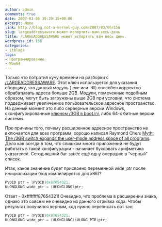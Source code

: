 ```yaml
---
author: admin
comments: true
date: 2007-03-06 19:39:15+00:00
excerpt: None
link: http://blog.not-a-kernel-guy.com/2007/03/06/156
slug: largeaddressaware-может-испортить-вам-весь-день
title: /LARGEADDRESSAWARE может испортить вам весь день.
wordpress_id: 156
categories:
- itblogs
tags:
- Программирование
- Wow64
---
```


Только что потратил кучу времени на разборки с [/LARGEADDRESSAWARE](http://msdn2.microsoft.com/en-us/library/wz223b1z.aspx). Этот ключ используется для указания сборщику, что данный модуль (.exe или .dll) способен корректно обрабатывать адреса больше 2GB. Модули, помеченные подобным образом, могут быть загружены выше 2GB при условии, что система поддерживает увеличенное пользовательское адресное пространство. На данный момент это либо серверные версии Windows, сконфигурированные [ключом /3GB в boot.ini](http://www.microsoft.com/whdc/system/platform/server/PAE/PAEmem.mspx), либо 64-х битные версии системы.

Про причины того, почему расширенное адресное пространство не включается для всех программ, хорошо написал Raymond Chen: [Myth: The /3GB switch expands the user-mode address space of all programs](http://blogs.msdn.com/oldnewthing/archive/2004/08/12/213468.aspx). Дело как всегда в том, что слишком много приложений не будут работать в такой конфигурации -  начинает буксовать арифметика указателей. Сегодняшний баг занёс ещё одну операцию в “черный” список.

Итак, какое значение будет присвоено переменной wide_ptr после инициализации (код компилируется для x86)?

```cpp
PVOID ptr = (PVOID)0x87654321;
ULONGLONG wide_ptr = (ULONGLONG)ptr;
```

Ответ - 0xffffffff87654321! Очевидно, что проблема в расширении знака, однако это совсем не очевидно из данного отрывка кода. Чтобы результат получился верным, код нужно переписать вот так:

```cpp
PVOID ptr = (PVOID)0x87654321;
ULONGLONG wide_ptr = (ULONGLONG)(ULONG_PTR)ptr;
```
